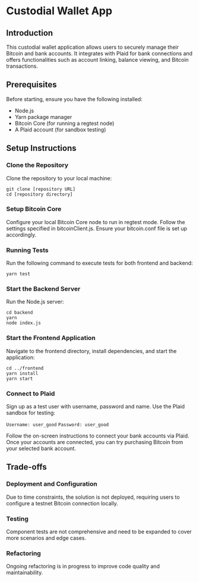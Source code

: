 # Custodial Wallet App

## Introduction

This custodial wallet application allows users to securely manage their Bitcoin and bank accounts. It integrates with Plaid for bank connections and offers functionalities such as account linking, balance viewing, and Bitcoin transactions.

## Prerequisites

Before starting, ensure you have the following installed:

-   Node.js
-   Yarn package manager
-   Bitcoin Core (for running a regtest node)
-   A Plaid account (for sandbox testing)

## Setup Instructions

### Clone the Repository

Clone the repository to your local machine:

```
git clone [repository URL]
cd [repository directory]
```

### Setup Bitcoin Core

Configure your local Bitcoin Core node to run in regtest mode. Follow the settings specified in bitcoinClient.js. Ensure your bitcoin.conf file is set up accordingly.

### Running Tests

Run the following command to execute tests for both frontend and backend:

`yarn test`

### Start the Backend Server

Run the Node.js server:

```
cd backend
yarn
node index.js
```

### Start the Frontend Application

Navigate to the frontend directory, install dependencies, and start the application:

```
cd ../frontend
yarn install
yarn start
```

### Connect to Plaid

Sign up as a test user with username, password and name.
Use the Plaid sandbox for testing:

`Username: user_good`
`Password: user_good`

Follow the on-screen instructions to connect your bank accounts via Plaid.
Once your accounts are connected, you can try purchasing Bitcoin from your selected bank account.

## Trade-offs

### Deployment and Configuration

Due to time constraints, the solution is not deployed, requiring users to configure a testnet Bitcoin connection locally.

### Testing

Component tests are not comprehensive and need to be expanded to cover more scenarios and edge cases.

### Refactoring

Ongoing refactoring is in progress to improve code quality and maintainability.
